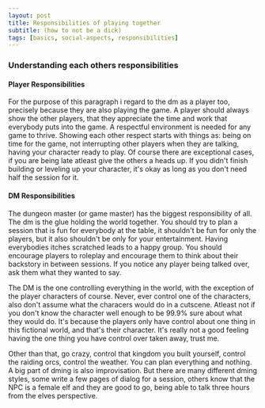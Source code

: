 ```yaml
---
layout: post
title: Responsibilities of playing together
subtitle: (how to not be a dick)
tags: [basics, social-aspects, responsibilities]
---
```

    

### Understanding each others responsibilities
#### Player Responsibilities
For the purpose of this paragraph i regard to the dm as a player too, precisely because they are also playing the game. 
A player should always show the other players, that they appreciate the time and work that everybody puts into the game. A respectful environment is needed for any game to thrive. Showing each other respect starts with things as: being on time for the game, not interrupting other players when they are talking, having your character ready to play. Of course there are exceptional cases, if you are being late atleast give the others a heads up. If you didn't finish building or leveling up your character, it's okay as long as you don't need half the session for it. 

#### DM Responsibilities 
The dungeon master (or game master) has the biggest responsibility of all. The dm is the glue holding the world together. You should try to plan a session that is fun for everybody at the table, it shouldn't be fun for only the players, but it also shouldn't be only for your entertainment. Having everybodies itches scratched leads to a happy group. You should encourage players to roleplay and encourage them to think about their backstory in between sessions. If you notice any player being talked over, ask them what they wanted to say.

The DM is the one controlling everything in the world, with the exception of the player characters of course. Never, ever control one of the characters, also don't assume what the characers would do in a cutscene. Atleast not if you don't know the character well enough to be 99.9% sure about what they would do. It's because the players only have control about one thing in this fictional world, and that's their character. It's really not a good feeling having the one thing you have control over taken away, trust me.

Other than that, go crazy, control that kingdom you built yourself, control the raiding orcs, control the weather. You can plan everything and nothing. A big part of dming is also improvisation. But there are many different dming styles, some write a few pages of dialog for a session, others know that the NPC is a female elf and they are good to go, being able to talk three hours from the elves perspective. 
